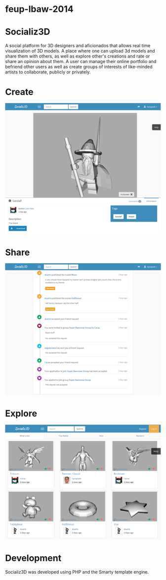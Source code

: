 feup-lbaw-2014
==============

Socializ3D
==============

A social platform for 3D designers and aficionados that allows real time visualization of 3D models. A place where one can upload 3d models and share them with others, as well as explore other's creations and rate or share an opinion about them. A user can manage their online portfolio and befriend other users as well as create groups of interests of like-minded artists to collaborate, publicly or privately.

Create
==============
![upload](img/upload_screen_square.png)

Share
==============
![share](img/screenshot_sharing.png)

Explore
==============
![explore](img/capture_homepage_square.png)


Development
==============
Socializ3D was developed using PHP and the Smarty template engine.
